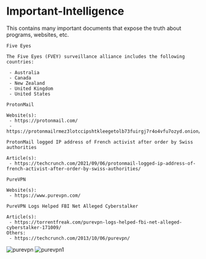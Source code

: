 # Important-Intelligence
This contains many important documents that expose the truth about programs, websites, etc.

```
Five Eyes

The Five Eyes (FVEY) surveillance alliance includes the following countries:

 - Australia
 - Canada
 - New Zealand
 - United Kingdom
 - United States
```



```
ProtonMail

Website(s):
 - https://protonmail.com/
 - https://protonmailrmez3lotccipshtkleegetolb73fuirgj7r4o4vfu7ozyd.onion/

ProtonMail logged IP address of French activist after order by Swiss authorities

Article(s):
 - https://techcrunch.com/2021/09/06/protonmail-logged-ip-address-of-french-activist-after-order-by-swiss-authorities/
```
```
PureVPN

Website(s):
 - https://www.purevpn.com/

PureVPN Logs Helped FBI Net Alleged Cyberstalker

Article(s):
 - https://torrentfreak.com/purevpn-logs-helped-fbi-net-alleged-cyberstalker-171009/
Others:
 - https://techcrunch.com/2013/10/06/purevpn/

```
![purevpn](https://user-images.githubusercontent.com/53458032/164873263-1d13e5c5-1c8f-4d6a-8d63-c8bc9140a3a7.png)
![purevpn1](https://user-images.githubusercontent.com/53458032/164873265-b498e916-c2b3-4d6a-b452-95defc79a8c6.png)
